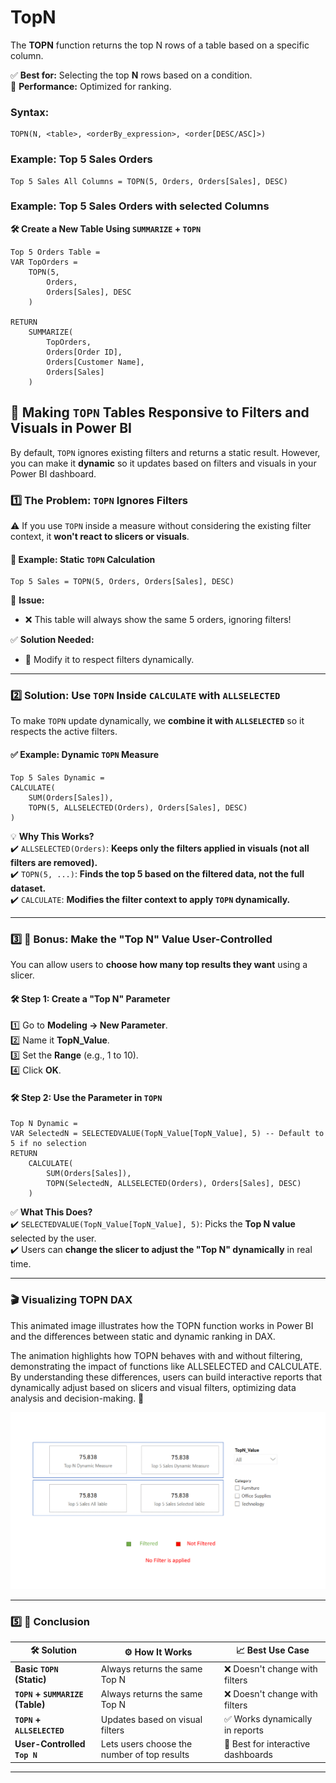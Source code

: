 # TopN
The **TOPN** function returns the top N rows of a table based on a specific column.

✅ **Best for:** Selecting the top **N** rows based on a condition.  
🚀 **Performance:** Optimized for ranking.

### **Syntax:**
```DAX
TOPN(N, <table>, <orderBy_expression>, <order[DESC/ASC]>)
```

### **Example: Top 5 Sales Orders**
```DAX
Top 5 Sales All Columns = TOPN(5, Orders, Orders[Sales], DESC)
```
### **Example: Top 5 Sales Orders with selected Columns**
**🛠️ Create a New Table Using `SUMMARIZE` + `TOPN`**  
```DAX
Top 5 Orders Table = 
VAR TopOrders = 
    TOPN(5, 
        Orders, 
        Orders[Sales], DESC
    )

RETURN
    SUMMARIZE(
        TopOrders, 
        Orders[Order ID], 
        Orders[Customer Name], 
        Orders[Sales]
    )
```

## **🔹 Making `TOPN` Tables Responsive to Filters and Visuals in Power BI**  

By default, `TOPN` ignores existing filters and returns a static result. However, you can make it **dynamic** so it updates based on filters and visuals in your Power BI dashboard.  

### **1️⃣ The Problem: `TOPN` Ignores Filters**  
⚠️ If you use `TOPN` inside a measure without considering the existing filter context, it **won't react to slicers or visuals**.  

#### **📌 Example: Static `TOPN` Calculation**  
```DAX
Top 5 Sales = TOPN(5, Orders, Orders[Sales], DESC)
```
🔴 **Issue:**  
- ❌ This table will always show the same 5 orders, ignoring filters!  

✅ **Solution Needed:**  
- 🔄 Modify it to respect filters dynamically.  

---

### **2️⃣ Solution: Use `TOPN` Inside `CALCULATE` with `ALLSELECTED`**  
To make `TOPN` update dynamically, we **combine it with `ALLSELECTED`** so it respects the active filters.  

#### **✅ Example: Dynamic `TOPN` Measure**  
```DAX
Top 5 Sales Dynamic = 
CALCULATE(
    SUM(Orders[Sales]), 
    TOPN(5, ALLSELECTED(Orders), Orders[Sales], DESC)
)
```
💡 **Why This Works?**  
✔️ `ALLSELECTED(Orders)`: **Keeps only the filters applied in visuals (not all filters are removed).**  
✔️ `TOPN(5, ...)`: **Finds the top 5 based on the filtered data, not the full dataset.**  
✔️ `CALCULATE`: **Modifies the filter context to apply `TOPN` dynamically.**  

---

### **3️⃣ 🚀 Bonus: Make the "Top N" Value User-Controlled**  
You can allow users to **choose how many top results they want** using a slicer.  

#### **🛠️ Step 1: Create a "Top N" Parameter**  
1️⃣ Go to **Modeling → New Parameter**.  
2️⃣ Name it **TopN_Value**.  
3️⃣ Set the **Range** (e.g., 1 to 10).  
4️⃣ Click **OK**.  

#### **🛠️ Step 2: Use the Parameter in `TOPN`**  
```DAX
Top N Dynamic = 
VAR SelectedN = SELECTEDVALUE(TopN_Value[TopN_Value], 5) -- Default to 5 if no selection
RETURN
    CALCULATE(
        SUM(Orders[Sales]), 
        TOPN(SelectedN, ALLSELECTED(Orders), Orders[Sales], DESC)
    )
```
✅ **What This Does?**  
✔️ `SELECTEDVALUE(TopN_Value[TopN_Value], 5)`: Picks the **Top N value** selected by the user.  
✔️ Users can **change the slicer to adjust the "Top N" dynamically** in real time.  

---

### 🎬 Visualizing TOPN DAX
This animated image illustrates how the TOPN function works in Power BI and the differences between static and dynamic ranking in DAX.

The animation highlights how TOPN behaves with and without filtering, demonstrating the impact of functions like ALLSELECTED and CALCULATE. By understanding these differences, users can build interactive reports that dynamically adjust based on slicers and visual filters, optimizing data analysis and decision-making. 🚀

![Animated GIF](img/TopN.gif)

---

### **5️⃣ 🎯 Conclusion**  

| **🛠️ Solution** | **⚙️ How It Works** | **📈 Best Use Case** |
|-------------|----------------|-----------------|
| **Basic `TOPN` (Static)** | Always returns the same Top N | ❌ Doesn't change with filters |
| **`TOPN` + `SUMMARIZE` (Table)** | Always returns the same Top N | ❌ Doesn't change with filters |
| **`TOPN` + `ALLSELECTED`** | Updates based on visual filters | ✅ Works dynamically in reports |
| **User-Controlled `Top N`** | Lets users choose the number of top results | 🚀 Best for interactive dashboards |

---
